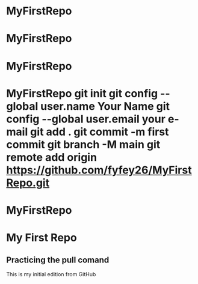 # MyFirstRepo
# MyFirstRepo
# MyFirstRepo
# MyFirstRepo git init git config --global user.name Your Name git config --global user.email your e-mail git add . git commit -m first commit git branch -M main git remote add origin https://github.com/fyfey26/MyFirstRepo.git
# MyFirstRepo
# My First Repo
## Practicing the pull comand
This is my initial edition from GitHub
